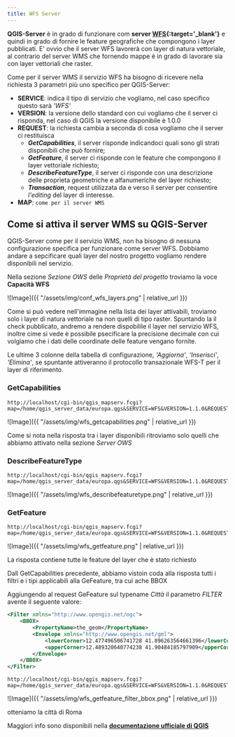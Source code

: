 ```yaml
---
title: WFS Server
---
```


**QGIS-Server** è in grado di funzionare com **server [WFS](https://it.wikipedia.org/wiki/Web_Feature_Service){:target='_blank'}** e quindi in grado di fornire le feature geografiche che compongono i layer pubblicati.
E' ovvio che il server WFS lavorerà con layer di natura vettoriale, al contrario del server WMS che fornendo mappe è in grado di lavorare sia con layer vettoriali che raster.

Come per il server WMS il servizio WFS ha bisogno di ricevere nella richiesta 3 parametri più uno specifico per QGIS-Server:
- **SERVICE**: indica il tipo di servizio che vogliamo, nel caso specifico questo sarà *'WFS'*
- **VERSION**: la versione dello standard con cui vogliamo che il server ci risponda,  nel caso di QGIS la versione disponibile è 1.0.0
- **REQUEST**: la richiesta cambia a seconda di cosa vogliamo che il server ci restituisca
  - ***GetCapabilities***, il server risponde indicandoci quali sono gli strati disponibili che può fornire;
  - ***GetFeature***, il server ci risponde con le feature che compongono il layer vettoriale richiesto;
  - ***DescribeFeatureType***, il server ci risponde con una descrizione delle proprieta geometriche e alfanumeriche del layer richiesto;
  - ***Transaction***, request utilizzata da e verso il server per consentire *l'editing* del layer di interesse.
- **MAP**: `come per il server WMS`

## Come si attiva il server WMS su QGIS-Server
QGIS-Server come per il servizio WMS, non ha bisogno di nessuna configurazione specifica per funzionare come server WFS.
Dobbiamo andare a sepcificare quali layer del nostro progetto vogliamo rendere disponibili nel servizio.

Nella sezione *Sezione OWS* delle *Proprietà del progetto* troviamo la voce **Capacità WFS**

![Image]({{ "/assets/img/conf_wfs_layers.png" | relative_url }})

Come si può vedere nell'immagine nella lista dei layer attivabili, troviamo solo i layer di natura vettoriale na non quelli di tipo raster.
Spuntando la il check pubblicato, andremo a rendere dispobilile il layer nel servizio WFS, inoltre cime si vede è possibile psecificare la precisione decimale
con cui volgiamo che i dati delle coordinate delle feature vengano fornite.

Le ultime 3 colonne della tabella di configurazione, *'Aggiorna'*, *'Inserisci'*, *'Elimina'*, se spuntante attiveranno il protocollo transazionale WFS-T per il layer di riferimento.

### GetCapabilities

```
http://localhost/cgi-bin/qgis_mapserv.fcgi?map=/home/qgis_server_data/europa.qgs&SERVICE=WFS&VERSION=1.1.0&REQUEST=GetCapabilities
```

![Image]({{ "/assets/img/wfs_getcapabilities.png" | relative_url }})

Come si nota nella risposta tra i layer disponibili ritroviamo solo quelli che abbiamo attivato nella sezione *Server OWS*
  

### DescribeFeatureType

```
http://localhost/cgi-bin/qgis_mapserv.fcgi?map=/home/qgis_server_data/europa.qgs&SERVICE=WFS&VERSION=1.1.0&REQUEST=DescribeFeatureType&typename=Citt%C3%A0
```

![Image]({{ "/assets/img/wfs_describefeaturetype.png" | relative_url }})

### GetFeature

```
http://localhost/cgi-bin/qgis_mapserv.fcgi?map=/home/qgis_server_data/europa.qgs&SERVICE=WFS&VERSION=1.1.0&REQUEST=GetFeature&TYPENAME=Stati
```

![Image]({{ "/assets/img/wfs_getfeature.png" | relative_url }})

La risposta contiene tutte le feature del layer che è stato richiesto

Dall GetCapabilities precedente, abbiamo vistoin coda alla risposta tutti i filtri e i tipi applicabili alla GeFeature, tra cui ache BBOX

Aggiungendo al request GeFeature sul typename *Città* il parametro *FILTER* avente il seguente valore:

```xml
<Filter xmlns="http://www.opengis.net/ogc">
    <BBOX>
        <PropertyName>the_geom</PropertyName>
        <Envelope xmlns="http://www.opengis.net/gml">
            <lowerCorner>12.477496506741728 41.896263564661396</lowerCorner>
            <upperCorner>12.489320640774238 41.90484185797909</upperCorner>
        </Envelope>
    </BBOX>
</Filter>
```

```
http://localhost/cgi-bin/qgis_mapserv.fcgi?map=/home/qgis_server_data/europa.qgs&SERVICE=WFS&VERSION=1.1.0&REQUEST=GetFeature&typename=Citt%C3%A0&filter=%3CFilter%20xmlns=%22http://www.opengis.net/ogc%22%3E%3CBBOX%3E%3CPropertyName%3Ethe_geom%3C/PropertyName%3E%3CEnvelope%20xmlns=%22http://www.opengis.net/gml%22%3E%3ClowerCorner%3E12.477496506741728%2041.896263564661396%3C/lowerCorner%3E%3CupperCorner%3E12.489320640774238%2041.90484185797909%3C/upperCorner%3E%3C/Envelope%3E%3C/BBOX%3E%3C/Filter%3E
```

![Image]({{ "/assets/img/wfs_getfeature_filter_bbox.png" | relative_url }})

otteniamo la città di Roma


Maggiori info sono disponibili nella **[documentazione ufficiale di QGIS](https://docs.qgis.org/2.18/en/docs/user_manual/working_with_ogc/ogc_server_support.html#qgis-server-installation-on-debian-ubuntu)**